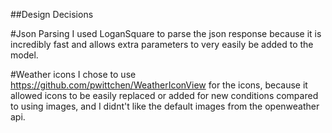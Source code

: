 ##Design Decisions

#Json Parsing
I used LoganSquare to parse the json response because it is incredibly fast and allows extra parameters to very easily be added to the model.

#Weather icons
I chose to use https://github.com/pwittchen/WeatherIconView for the icons, because it allowed icons to be easily replaced or added for new conditions compared to using images, and I didnt't like the default images from the openweather api.